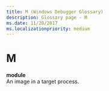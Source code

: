```yaml
---
title: M (Windows Debugger Glossary)
description: Glossary page - M
ms.date: 11/28/2017
ms.localizationpriority: medium
---
```


# M


<span id="module"></span><span id="MODULE"></span>**module**  
An image in a target process.

 

 





